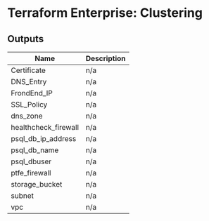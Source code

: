 # Terraform Enterprise: Clustering

## Outputs

| Name | Description |
|------|-------------|
| Certificate | n/a |
| DNS\_Entry | n/a |
| FrondEnd\_IP | n/a |
| SSL\_Policy | n/a |
| dns\_zone | n/a |
| healthcheck\_firewall | n/a |
| psql\_db\_ip\_address | n/a |
| psql\_db\_name | n/a |
| psql\_dbuser | n/a |
| ptfe\_firewall | n/a |
| storage\_bucket | n/a |
| subnet | n/a |
| vpc | n/a |

